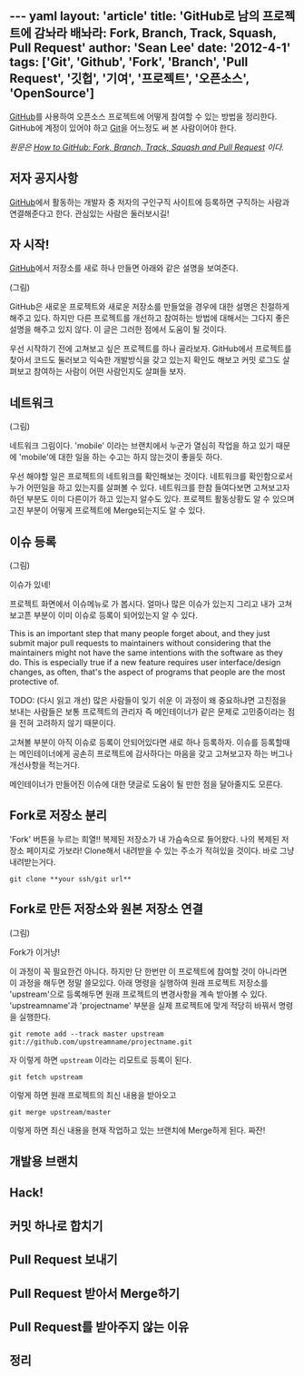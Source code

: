 --- yaml
layout: 'article'
title: 'GitHub로 남의 프로젝트에 감놔라 배놔라: Fork, Branch, Track, Squash, Pull Request'
author: 'Sean Lee'
date: '2012-4-1'
tags: ['Git', 'Github', 'Fork', 'Branch', 'Pull Request', '깃헙', '기여', '프로젝트', '오픈소스', 'OpenSource']
---

[GitHub][]를 사용하여 오픈소스 프로젝트에 어떻게 참여할 수 있는 방법을 정리한다. GitHub에 계정이 있어야 하고 [Git][]을 어느정도 써 본 사람이어야 한다. 

_원문은 [How to GitHub: Fork, Branch, Track, Squash and Pull Request][source] 이다._

[Git]: http://git-scm.org/
[GitHub]: http://github.com/
[source]: http://gun.io/blog/how-to-github-fork-branch-and-pull-request/

## 저자 공지사항

[GitHub][]에서 활동하는 개발자 중 저자의 구인구직 사이트에 등록하면 구직하는 사람과 연결해준다고 한다. 관심있는 사람은 둘러보시길!

## 자 시작!

[GitHub][]에서 저장소를 새로 하나 만들면 아래와 같은 설명을 보여준다.

(그림)

GitHub은 새로운 프로젝트와 새로운 저장소를 만들었을 경우에 대한 설명은 친절하게 해주고 있다. 하지만 다른 프로젝트를 개선하고 참여하는 방법에 대해서는 그다지 좋은 설명을 해주고 있지 않다. 이 글은 그러한 점에서 도움이 될 것이다.

우선 시작하기 전에 고쳐보고 싶은 프로젝트를 하나 골라보자. GitHub에서 프로젝트를 찾아서 코드도 둘러보고 익숙한 개발방식을 갖고 있는지 확인도 해보고 커밋 로그도 살펴보고 참여하는 사람이 어떤 사람인지도 살펴들 보자.

## 네트워크

(그림)

네트워크 그림이다. 'mobile' 이라는 브랜치에서 누군가 열심히 작업을 하고 있기 때문에 'mobile'에 대한 일을 하는 수고는 하지 않는것이 좋을듯 하다.

우선 해야할 일은 프로젝트의 네트워크를 확인해보는 것이다. 네트워크를 확인함으로서 누가 어떤일을 하고 있는지를 살펴볼 수 있다. 네트워크를 한참 들여다보면 고쳐보고자 하던 부분도 이미 다른이가 하고 있는지 알수도 있다. 프로젝트 활동상황도 알 수 있으며 고친 부분이 어떻게 프로젝트에 Merge되는지도 알 수 있다.

## 이슈 등록

(그림)

이슈가 있네!

프로젝트 화면에서 이슈메뉴로 가 봅시다. 얼마나 많은 이슈가 있는지 그리고 내가 고쳐보고픈 부분이 이미 이슈로 등록이 되어있는지 알 수 있다.

This is an important step that many people forget about, and they just submit major pull requests to maintainers without considering that the maintainers might not have the same intentions with the software as they do. This is especially true if a new feature requires user interface/design changes, as often, that's the aspect of programs that people are the most protective of.

TODO: (다시 읽고 개선) 많은 사람들이 잊기 쉬운 이 과정이 왜 중요하냐면 고친점을 보내는 사람들은 보통 프로젝트의 관리자 즉 메인테이너가 같은 문제로 고민중이라는 점을 전혀 고려하지 않기 때문이다.

고쳐볼 부분이 아직 이슈로 등록이 안되어있다면 새로 하나 등록하자. 이슈를 등록할때는 메인테이너에게 공손히 프로젝트에 감사하다는 마음을 갖고 고쳐보고자 하는 버그나 개선사항을 적는거다.

메인테이너가 만들어진 이슈에 대한 댓글로 도움이 될 만한 점을 달아줄지도 모른다.

## Fork로 저장소 분리

'Fork' 버튼을 누르는 희열!! 복제된 저장소가 내 가슴속으로 들어왔다. 나의 복제된 저장소 페이지로 가보라! Clone해서 내려받을 수 있는 주소가 적혀있을 것이다. 바로 그냥 내려받는거다.

	git clone **your ssh/git url**

## Fork로 만든 저장소와 원본 저장소 연결

(그림)

Fork가 이거냥!

이 과정이 꼭 필요한건 아니다. 하지만 단 한번만 이 프로젝트에 참여할 것이 아니라면 이 과정을 해두면 정말 쓸모있다. 아래 명령을 실행하여 원래 프로젝트 저장소를 'upstream'으로 등록해두면 원래 프로젝트의 변경사항을 계속 받아볼 수 있다. 'upstreamname'과 'projectname' 부분을 실제 프로젝트에 맞게 적당히 바꿔서 명령을 실행한다.

	git remote add --track master upstream git://github.com/upstreamname/projectname.git

자 이렇게 하면 `upstream` 이라는 리모트로 등록이 된다.

	git fetch upstream

이렇게 하면 원래 프로젝트의 최신 내용을 받아오고

	git merge upstream/master

이렇게 하면 최신 내용을 현재 작업하고 있는 브랜치에 Merge하게 된다. 짜잔!

## 개발용 브랜치

## Hack!

## 커밋 하나로 합치기

## Pull Request 보내기

## Pull Request 받아서 Merge하기

## Pull Request를 받아주지 않는 이유

## 정리